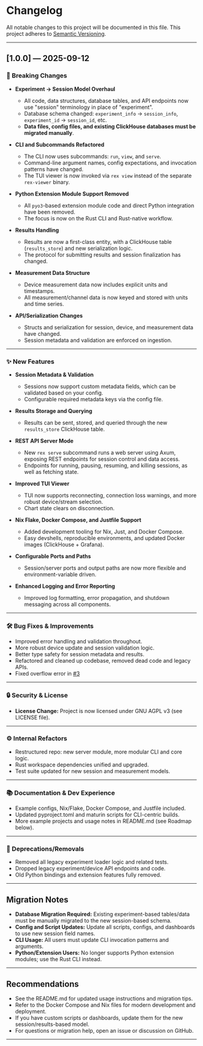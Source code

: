 # Changelog

All notable changes to this project will be documented in this file.
This project adheres to [Semantic Versioning](https://semver.org/).

---

## [1.0.0] — 2025-09-12

### 🚨 Breaking Changes

- **Experiment → Session Model Overhaul**
  - All code, data structures, database tables, and API endpoints now use "session" terminology in place of "experiment".
  - Database schema changed: `experiment_info` → `session_info`, `experiment_id` → `session_id`, etc.
  - **Data files, config files, and existing ClickHouse databases must be migrated manually**.

- **CLI and Subcommands Refactored**
  - The CLI now uses subcommands: `run`, `view`, and `serve`.
  - Command-line argument names, config expectations, and invocation patterns have changed.
  - The TUI viewer is now invoked via `rex view` instead of the separate `rex-viewer` binary.

- **Python Extension Module Support Removed**
  - All `pyo3`-based extension module code and direct Python integration have been removed.
  - The focus is now on the Rust CLI and Rust-native workflow.

- **Results Handling**
  - Results are now a first-class entity, with a ClickHouse table (`results_store`) and new serialization logic.
  - The protocol for submitting results and session finalization has changed.

- **Measurement Data Structure**
  - Device measurement data now includes explicit units and timestamps.
  - All measurement/channel data is now keyed and stored with units and time series.

- **API/Serialization Changes**
  - Structs and serialization for session, device, and measurement data have changed.
  - Session metadata and validation are enforced on ingestion.

---

### ✨ New Features

- **Session Metadata & Validation**
  - Sessions now support custom metadata fields, which can be validated based on your config.
  - Configurable required metadata keys via the config file.

- **Results Storage and Querying**
  - Results can be sent, stored, and queried through the new `results_store` ClickHouse table.

- **REST API Server Mode**
  - New `rex serve` subcommand runs a web server using Axum, exposing REST endpoints for session control and data access.
  - Endpoints for running, pausing, resuming, and killing sessions, as well as fetching state.

- **Improved TUI Viewer**
  - TUI now supports reconnecting, connection loss warnings, and more robust device/stream selection.
  - Chart state clears on disconnection.

- **Nix Flake, Docker Compose, and Justfile Support**
  - Added development tooling for Nix, Just, and Docker Compose.
  - Easy devshells, reproducible environments, and updated Docker images (ClickHouse + Grafana).

- **Configurable Ports and Paths**
  - Session/server ports and output paths are now more flexible and environment-variable driven.

- **Enhanced Logging and Error Reporting**
  - Improved log formatting, error propagation, and shutdown messaging across all components.

---

### 🛠️ Bug Fixes & Improvements

- Improved error handling and validation throughout.
- More robust device update and session validation logic.
- Better type safety for session metadata and results.
- Refactored and cleaned up codebase, removed dead code and legacy APIs.
- Fixed overflow error in [#3](https://github.com/JaminMartin/rex/issues/3)
---

### 🔒 Security & License

- **License Change:** Project is now licensed under GNU AGPL v3 (see LICENSE file).

---

### ⚙️ Internal Refactors

- Restructured repo: new server module, more modular CLI and core logic.
- Rust workspace dependencies unified and upgraded.
- Test suite updated for new session and measurement models.

---

### 📚 Documentation & Dev Experience

- Example configs, Nix/Flake, Docker Compose, and Justfile included.
- Updated pyproject.toml and maturin scripts for CLI-centric builds.
- More example projects and usage notes in README.md (see Roadmap below).

---

### 🚧 Deprecations/Removals

- Removed all legacy experiment loader logic and related tests.
- Dropped legacy experiment/device API endpoints and code.
- Old Python bindings and extension features fully removed.

---

## Migration Notes

- **Database Migration Required:**
  Existing experiment-based tables/data must be manually migrated to the new session-based schema.
- **Config and Script Updates:**
  Update all scripts, configs, and dashboards to use new session field names.
- **CLI Usage:**
  All users must update CLI invocation patterns and arguments.
- **Python/Extension Users:**
  No longer supports Python extension modules; use the Rust CLI instead.

---

## Recommendations

- See the README.md for updated usage instructions and migration tips.
- Refer to the Docker Compose and Nix files for modern development and deployment.
- If you have custom scripts or dashboards, update them for the new session/results-based model.
- For questions or migration help, open an issue or discussion on GitHub.

---
